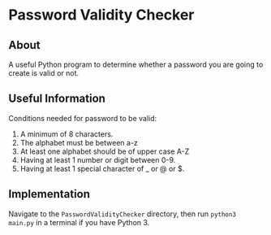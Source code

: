 # Password Validity Checker

## About

A useful Python program to determine whether a password you are going to create is valid or not.

## Useful Information

Conditions needed for password to be valid:

1. A minimum of 8 characters.
2. The alphabet must be between a-z
3. At least one alphabet should be of upper case A-Z
4. Having at least 1 number or digit between 0-9.
5. Having at least 1 special character of _ or @ or $.

## Implementation

Navigate to the `PasswordValidityChecker` directory, then run `python3 main.py` in a terminal if you have Python 3.
